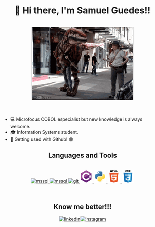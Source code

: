 <div align="center">
 
# 👋 Hi there, I'm Samuel Guedes!! 
  
<br>
<img alt="GIF"src="https://github.com/SGuedes46/SGuedes46/blob/main/giphy.gif"/>
</div>
<br><br>

- :computer: Microfocus COBOL especialist but new knowledge is always welcome.  
- :mortar_board: Information Systems student.
- :eyes: Getting used with Github! :grin:
 
<div align="center">
 
## Languages and Tools
 
<p>
<br>
<a href="https://www.microfocus.com/pt-br/products/visual-cobol/overview" target="_blank" rel="noreferrer"> <img src="https://images.g2crowd.com/uploads/product/image/large_detail/large_detail_ee13c2c34d813df48becf5d088c782bf/micro-focus-visual-cobol.png" alt="mssql" width="40" height="40"/> </a>
<a href="https://www.microsoft.com/en-us/sql-server" target="_blank" rel="noreferrer"> <img src="https://www.svgrepo.com/show/303229/microsoft-sql-server-logo.svg" alt="mssql" width="40" height="40"/> </a>
 <a href="https://git-scm.com/" target="_blank" rel="noreferrer"> <img src="https://www.vectorlogo.zone/logos/git-scm/git-scm-icon.svg" alt="git" width="40" height="40"/> </a>
 <a href="https://www.w3schools.com/cs/" target="_blank" rel="noreferrer"> <img src="https://raw.githubusercontent.com/devicons/devicon/master/icons/csharp/csharp-original.svg" alt="csharp" width="40" height="40"/> </a>
 <a href="https://www.python.org" target="_blank" rel="noreferrer"> <img src="https://raw.githubusercontent.com/devicons/devicon/master/icons/python/python-original.svg" alt="python" width="40" height="40"/> </a>
 <a href="https://www.w3.org/html/" target="_blank" rel="noreferrer"> <img src="https://raw.githubusercontent.com/devicons/devicon/master/icons/html5/html5-original-wordmark.svg" alt="html5" width="40" height="40"/> </a>
<a href="https://www.w3schools.com/css/" target="_blank" rel="noreferrer"> <img src="https://raw.githubusercontent.com/devicons/devicon/master/icons/css3/css3-original-wordmark.svg" alt="css3" width="40" height="40"/> </a>
 
</p>
<br>
 
## Know me better!!!
 
<a href="https://www.linkedin.com/in/samuel-guedes-carvalho/"><img alt="linkedin" title="linkedin" width="30" height="30" src="https://img.icons8.com/fluent/48/000000/linkedin.png"></a><a href="https://www.instagram.com/sguedesc/"><img alt="instagram" title="instagram" width="30" height="30" src="https://img.icons8.com/fluent/48/000000/instagram-new.png"></a>
 
</div>

